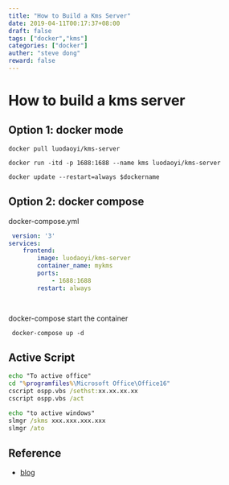 ```yaml
---
title: "How to Build a Kms Server"
date: 2019-04-11T00:17:37+08:00
draft: false
tags: ["docker","kms"]
categories: ["docker"]
auther: "steve dong"
reward: false
---
```


# How to build a kms server
## Option 1: docker mode

  ```shell
  docker pull luodaoyi/kms-server
  
  docker run -itd -p 1688:1688 --name kms luodaoyi/kms-server
  
  docker update --restart=always $dockername
  
  ```
 
## Option 2: docker compose 
 
 docker-compose.yml
 
```yml
 version: '3'
services:
    frontend:
        image: luodaoyi/kms-server
        container_name: mykms
        ports:
            - 1688:1688
        restart: always

 
```
 
 docker-compose start the container
 
```shell
 docker-compose up -d
```


## Active Script


``` cmd
echo "To active office"
cd "%programfiles%\Microsoft Office\Office16"
cscript ospp.vbs /sethst:xx.xx.xx.xx
cscript ospp.vbs /act

echo "to active windows"
slmgr /skms xxx.xxx.xxx.xxx
slmgr /ato

```


## Reference

  - [blog](https://blog.csdn.net/flyhorstar/article/details/87269141)
